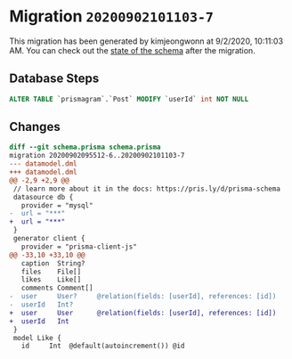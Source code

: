 # Migration `20200902101103-7`

This migration has been generated by kimjeongwonn at 9/2/2020, 10:11:03 AM.
You can check out the [state of the schema](./schema.prisma) after the migration.

## Database Steps

```sql
ALTER TABLE `prismagram`.`Post` MODIFY `userId` int NOT NULL
```

## Changes

```diff
diff --git schema.prisma schema.prisma
migration 20200902095512-6..20200902101103-7
--- datamodel.dml
+++ datamodel.dml
@@ -2,9 +2,9 @@
 // learn more about it in the docs: https://pris.ly/d/prisma-schema
 datasource db {
   provider = "mysql"
-  url = "***"
+  url = "***"
 }
 generator client {
   provider = "prisma-client-js"
@@ -33,10 +33,10 @@
   caption  String?
   files    File[]
   likes    Like[]
   comments Comment[]
-  user     User?     @relation(fields: [userId], references: [id])
-  userId   Int?
+  user     User      @relation(fields: [userId], references: [id])
+  userId   Int
 }
 model Like {
   id     Int  @default(autoincrement()) @id
```


